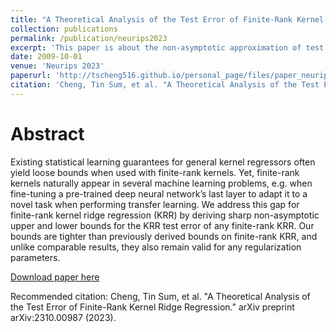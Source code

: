 ```yaml
---
title: "A Theoretical Analysis of the Test Error of Finite-Rank Kernel Ridge Regression"
collection: publications
permalink: /publication/neurips2023
excerpt: 'This paper is about the non-asymptotic approximation of test error in kernel method.'
date: 2009-10-01
venue: 'Neurips 2023'
paperurl: 'http://tscheng516.github.io/personal_page/files/paper_neurips2023.pdf'
citation: 'Cheng, Tin Sum, et al. "A Theoretical Analysis of the Test Error of Finite-Rank Kernel Ridge Regression." arXiv preprint arXiv:2310.00987 (2023).'
---
```


Abstract
=====
Existing statistical learning guarantees for general kernel regressors often yield loose bounds when used with finite-rank kernels. Yet, finite-rank kernels naturally appear in several machine learning problems, e.g. when fine-tuning a pre-trained deep neural network’s last layer to adapt it to a novel task when performing transfer learning. We address this gap for finite-rank kernel ridge regression (KRR) by deriving sharp non-asymptotic upper and lower bounds for the KRR test error of any finite-rank KRR. Our bounds are tighter than previously derived bounds on finite-rank KRR, and unlike comparable results, they also remain valid for any regularization parameters. 

[Download paper here](http://tscheng516.github.io/personal_page/files/paper_neurips2023.pdf)

Recommended citation: Cheng, Tin Sum, et al. "A Theoretical Analysis of the Test Error of Finite-Rank Kernel Ridge Regression." arXiv preprint arXiv:2310.00987 (2023). 
